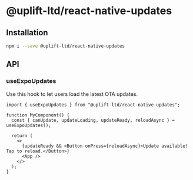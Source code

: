 # @uplift-ltd/react-native-updates

## Installation

```sh
npm i --save @uplift-ltd/react-native-updates
```

## API

### useExpoUpdates

Use this hook to let users load the latest OTA updates.

```tsx
import { useExpoUpdates } from "@uplift-ltd/react-native-updates";

function MyComponent() {
  const { canUpdate, updateLoading, updateReady, reloadAsync } = useExpoUpdates();

  return (
    <>
      {updateReady && <Button onPress={reloadAsync}>Update available! Tap to reload.</Button>}
      <App />
    </>
  );
}
```
